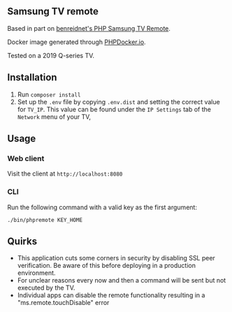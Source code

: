 ## Samsung TV remote

Based in part on [benreidnet's PHP Samsung TV Remote](https://github.com/benreidnet/samsungtv).

Docker image generated through [PHPDocker.io](https://phpdocker.io/).

Tested on a 2019 Q-series TV.

## Installation

1. Run `composer install`
2. Set up the `.env` file by copying `.env.dist` and setting the correct value for `TV_IP`. This value can be found under the `IP Settings` tab of the `Network` menu of your TV,

## Usage

### Web client

Visit the client at `http://localhost:8080`

### CLI

Run the following command with a valid key as the first argument:

`./bin/phpremote KEY_HOME`

## Quirks

- This application cuts some corners in security by disabling SSL peer verification. Be aware of this before deploying in a production environment.
- For unclear reasons every now and then a command will be sent but not executed by the TV.
- Individual apps can disable the remote functionality resulting in a "ms.remote.touchDisable" error
